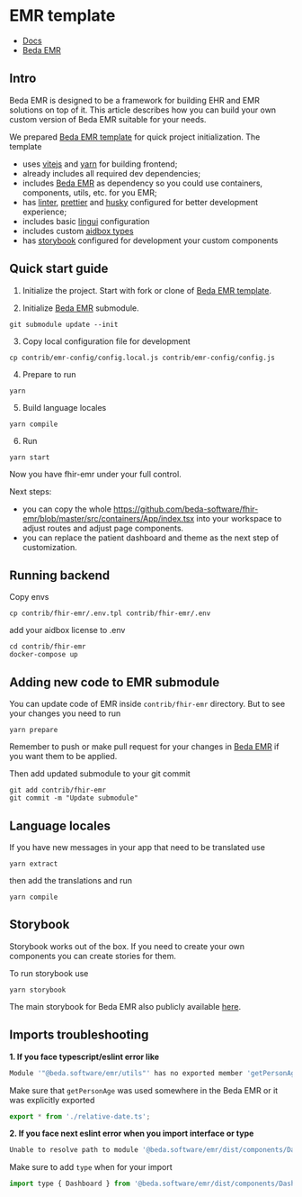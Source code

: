 # EMR template

- [Docs](https://docs.emr.beda.software/Developers%20Guide/custom-emr-build)
- [Beda EMR](https://github.com/beda-software/fhir-emr)

## Intro

Beda EMR is designed to be a framework for building EHR and EMR solutions on top of it. This article describes how you can build your own custom version of Beda EMR suitable for your needs.

We prepared [Beda EMR template](https://github.com/beda-software/emr-template) for quick project initialization. The template
- uses [vitejs](https://vitejs.dev/) and [yarn](https://yarnpkg.com/) for building frontend;
- already includes all required dev dependencies;
- includes [Beda EMR](https://github.com/beda-software/fhir-emr) as dependency so you could use containers, components, utils, etc. for you EMR;
- has [linter](https://eslint.org/), [prettier](https://prettier.io/) and [husky](https://typicode.github.io/husky/) configured for better development experience;
- includes basic [lingui](https://lingui.dev/) configuration
- includes custom [aidbox types](https://docs.aidbox.app/storage-1/aidbox-and-fhir-formats)
- has [storybook](https://storybook.js.org/) configured for development your custom components

## Quick start guide

1. Initialize the project.
Start with fork or clone of [Beda EMR template](https://github.com/beda-software/emr-template).

2. Initialize [Beda EMR](https://github.com/beda-software/fhir-emr) submodule.
```
git submodule update --init
```

3. Copy local configuration file for development
```
cp contrib/emr-config/config.local.js contrib/emr-config/config.js
```

4. Prepare to run
```
yarn
```

5. Build language locales
```
yarn compile
```

6. Run
```
yarn start
```

Now you have fhir-emr under your full control.

Next steps:
- you can copy the whole https://github.com/beda-software/fhir-emr/blob/master/src/containers/App/index.tsx into your workspace to adjust routes and adjust page components.
- you can replace the patient dashboard and theme as the next step of customization.


## Running backend

Copy envs
```
cp contrib/fhir-emr/.env.tpl contrib/fhir-emr/.env
```

add your aidbox license to .env

```
cd contrib/fhir-emr
docker-compose up
```

## Adding new code to EMR submodule

You can update code of EMR inside `contrib/fhir-emr` directory.
But to see your changes you need to run

```
yarn prepare
```

Remember to push or make pull request for your changes in [Beda EMR](https://github.com/beda-software/fhir-emr) if you want them to be applied.

Then add updated submodule to your git commit
```
git add contrib/fhir-emr
git commit -m "Update submodule"
```

## Language locales

If you have new messages in your app that need to be translated use 

```
yarn extract
```

then add the translations and run

```
yarn compile
```

## Storybook

Storybook works out of the box. If you need to create your own components you can create stories for them.

To run storybook use
```
yarn storybook
```

The main storybook for Beda EMR also publicly available [here](https://master--64b7c5c51809d460dc448e6b.chromatic.com/).

## Imports troubleshooting

<b>1. If you face typescript/eslint error like</b>

```js
Module '"@beda.software/emr/utils"' has no exported member 'getPersonAge'
```

Make sure that `getPersonAge` was used somewhere in the Beda EMR or it was explicitly exported

```js
export * from './relative-date.ts';
```

<b> 2. If you face next eslint error when you import interface or type</b>

```js
Unable to resolve path to module '@beda.software/emr/dist/components/Dashboard/types'.(eslintimport/no-unresolved)

```

Make sure to add  `type` when for your import

```js
import type { Dashboard } from '@beda.software/emr/dist/components/Dashboard/types';


